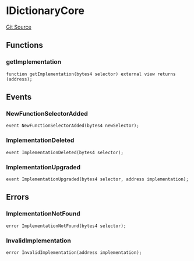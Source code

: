 # IDictionaryCore
[Git Source](https://github.com/metacontract/mc/blob/b874bc295b567a7e9bd6d6c63dfe84df116a2f3a/src/devkit/Flattened.sol)


## Functions
### getImplementation


```solidity
function getImplementation(bytes4 selector) external view returns (address);
```

## Events
### NewFunctionSelectorAdded

```solidity
event NewFunctionSelectorAdded(bytes4 newSelector);
```

### ImplementationDeleted

```solidity
event ImplementationDeleted(bytes4 selector);
```

### ImplementationUpgraded

```solidity
event ImplementationUpgraded(bytes4 selector, address implementation);
```

## Errors
### ImplementationNotFound

```solidity
error ImplementationNotFound(bytes4 selector);
```

### InvalidImplementation

```solidity
error InvalidImplementation(address implementation);
```

